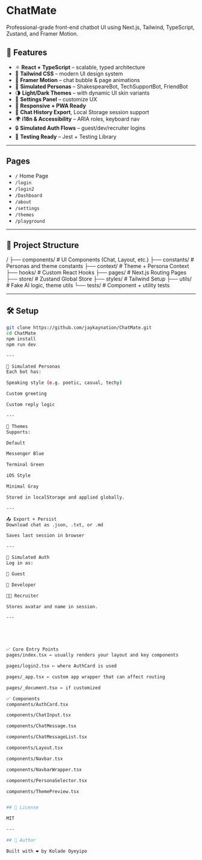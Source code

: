 # ChatMate

Professional-grade front-end chatbot UI using Next.js, Tailwind, TypeScript, Zustand, and Framer Motion.

## 🚀 Features

- ⚛️ **React + TypeScript** – scalable, typed architecture
- 🎨 **Tailwind CSS** – modern UI design system
- 💫 **Framer Motion** – chat bubble & page animations
- 🧠 **Simulated Personas** – ShakespeareBot, TechSupportBot, FriendBot
- 🌗 **Light/Dark Themes** – with dynamic UI skin variants
- 🔧 **Settings Panel** – customize UX
- 📱 **Responsive + PWA Ready**
- 🔁 **Chat History Export**, Local Storage session support
- 🌍 **i18n & Accessibility** – ARIA roles, keyboard nav
- 🔒 **Simulated Auth Flows** – guest/dev/recruiter logins
- 🧪 **Testing Ready** – Jest + Testing Library

---

## Pages
- `/` Home Page
- `/login`
- `/login2`
- `/Dashboard`
- `/about`
- `/settings`
- `/themes`
- `/playground`

---

## 📁 Project Structure
/
├── components/ # UI Components (Chat, Layout, etc.)
├── constants/ # Personas and theme constants
├── context/ # Theme + Persona Context
├── hooks/ # Custom React Hooks
├── pages/ # Next.js Routing Pages
├── store/ # Zustand Global Store
├── styles/ # Tailwind Setup
├── utils/ # Fake AI logic, theme utils
└── tests/ # Component + utility tests

---

## 🛠️ Setup
```bash
git clone https://github.com/jaykaynation/ChatMate.git
cd ChatMate
npm install
npm run dev

---

🧠 Simulated Personas
Each bot has:

Speaking style (e.g. poetic, casual, techy)

Custom greeting

Custom reply logic

---

🌈 Themes
Supports:

Default

Messenger Blue

Terminal Green

iOS Style

Minimal Gray

Stored in localStorage and applied globally.

---

📤 Export + Persist
Download chat as .json, .txt, or .md

Saves last session in browser

---

🔐 Simulated Auth
Log in as:

👤 Guest

💼 Developer

🧑‍💼 Recruiter

Stores avatar and name in session.

---





✅ Core Entry Points
pages/index.tsx ← usually renders your layout and key components

pages/login2.tsx ← where AuthCard is used

pages/_app.tsx ← custom app wrapper that can affect routing

pages/_document.tsx ← if customized

✅ Components
components/AuthCard.tsx

components/ChatInput.tsx

components/ChatMessage.tsx

components/ChatMessageList.tsx

components/Layout.tsx

components/Navbar.tsx

components/NavbarWrapper.tsx

components/PersonaSelector.tsx

components/ThemePreview.tsx


## 📄 License

MIT

---

## 🙋 Author

Built with ❤️ by Kolade Oyeyipo